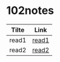 # 102notes

| Tilte      | Link |
| ----------- | ----------- |
| read1      | [read1](https://ahmadhirthani.github.io/102notes/read1)      |
| read2   | [read2](https://ahmadhirthani.github.io/102notes/read2)        |
